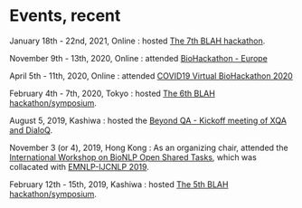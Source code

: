 # Events, recent

January 18th - 22nd, 2021, Online
: hosted [The 7th BLAH hackathon](https://blah7.linkedannotation.org).

November 9th - 13th, 2020, Online
: attended [BioHackathon - Europe](https://www.biohackathon-europe.org/)

April 5th - 11th, 2020, Online
: attended [COVID19 Virtual BioHackathon 2020](https://github.com/virtual-biohackathons/covid-19-bh20/wiki)

February 4th - 7th, 2020, Tokyo
: hosted [The 6th BLAH hackathon/symposium](https://blah6.linkedannotation.org).

August 5, 2019, Kashiwa
: hosted the [Beyond QA - Kickoff meeting of XQA and DialoQ](https://sites.google.com/view/beyondqa/home).

November 3 (or 4), 2019, Hong Kong
: As an organizing chair, attended the [International Workshop on BioNLP Open Shared Tasks](http://2019.bionlp-ost.org), which was collacated with [EMNLP-IJCNLP 2019](https://www.emnlp-ijcnlp2019.org/).

February 12th - 15th, 2019, Kashiwa
: hosted [The 5th BLAH hackathon/symposium](http://blah5.linkedannotation.org).
